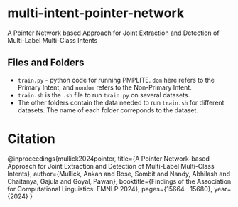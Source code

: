 # multi-intent-pointer-network

A Pointer Network based Approach for Joint Extraction and Detection of Multi-Label Multi-Class Intents

## Files and Folders

- `train.py` - python code for running PMPLITE. `dom` here refers to the Primary
Intent, and `nondom` refers to the Non-Primary Intent.
- `train.sh` is the `.sh` file to run `train.py` on several datasets.
- The other folders contain the data needed to run `train.sh` for different
datasets. The name of each folder correponds to the dataset.

# Citation

  @inproceedings{mullick2024pointer,
    title={A Pointer Network-based Approach for Joint Extraction and Detection of Multi-Label Multi-Class Intents},
    author={Mullick, Ankan and Bose, Sombit and Nandy, Abhilash and Chaitanya, Gajula and Goyal, Pawan},
    booktitle={Findings of the Association for Computational Linguistics: EMNLP 2024},
    pages={15664--15680},
    year={2024}
  }
